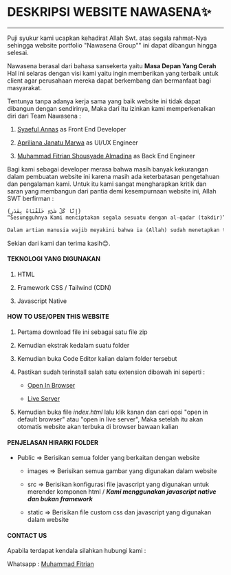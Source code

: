 # DESKRIPSI WEBSITE NAWASENA✨

---

Puji syukur kami ucapkan kehadirat Allah Swt. atas segala rahmat-Nya sehingga website portfolio "Nawasena Group"" ini dapat dibangun hingga selesai.

Nawasena berasal dari bahasa sansekerta yaitu **Masa Depan Yang Cerah** Hal ini selaras dengan visi kami yaitu ingin memberikan yang terbaik untuk client agar perusahaan mereka dapat berkembang dan bermanfaat bagi masyarakat. 

Tentunya tanpa adanya kerja sama yang baik website ini tidak dapat dibangun dengan sendirinya, Maka dari itu izinkan kami memperkenalkan diri dari Team Nawasena :

1. [Syaeful Annas](https://portfolio-v1-tau-three.vercel.app/) as Front End Developer

2. [Apriliana Janatu Marwa]([Instagram](https://www.instagram.com/ajmarwa_/)) as UI/UX Engineer

3. [Muhammad Fitrian Shousyade Almadina](https://shousyadev.vercel.app/) as Back End Engineer

Bagi kami sebagai developer merasa bahwa masih banyak kekurangan dalam pembuatan website ini karena masih ada keterbatasan pengetahuan dan pengalaman kami. Untuk itu kami sangat mengharapkan kritik dan saran yang membangun dari pantia demi kesempurnaan website ini, Allah SWT berfirman :

```html
{إِنَّا كُلَّ شَيْءٍ خَلَقْنَاهُ بِقَدَرٍ}
“Sesungguhnya Kami menciptakan segala sesuatu dengan al-qadar (takdir)” (QS al-Qamar: 49).

Dalam artian manusia wajib meyakini bahwa ia (Allah) sudah menetapkan takdir/ketetapan untuk semua mahluknya
```

Sekian dari kami dan terima kasih😊.

#### **TEKNOLOGI YANG DIGUNAKAN**

1. HTML

2. Framework CSS / Tailwind (CDN)

3. Javascript Native

#### **HOW TO USE/OPEN THIS WEBSITE**

1. Pertama download file ini sebagai satu file zip 

2. Kemudian ekstrak kedalam suatu folder

3. Kemudian buka Code Editor kalian dalam folder tersebut

4. Pastikan sudah terinstall salah satu extension dibawah ini seperti :
   
   - [Open In Browser](https://marketplace.visualstudio.com/items?itemName=techer.open-in-browser)
   
   - [Live Server](https://marketplace.visualstudio.com/items?itemName=ritwickdey.LiveServer)

5. Kemudian buka file *index.html* lalu klik kanan dan cari opsi "open in default browser" atau "open in live server", Maka setelah itu akan otomatis website akan terbuka di browser bawaan kalian

#### **PENJELASAN HIRARKI FOLDER**

- Public => Berisikan semua folder yang berkaitan dengan website
  
  - images => Berisikan semua gambar yang digunakan dalam website
  
  - src => Berisikan konfigurasi file javascript yang digunakan untuk merender komponen html / ***Kami menggunakan javascript native dan bukan framework***
  
  - static => Berisikan file custom css dan javascript yang digunakan dalam website 

#### **CONTACT US**

Apabila terdapat kendala silahkan hubungi kami :

Whatsapp : [Muhammad Fitrian](https://wa.me/6285314495133)
